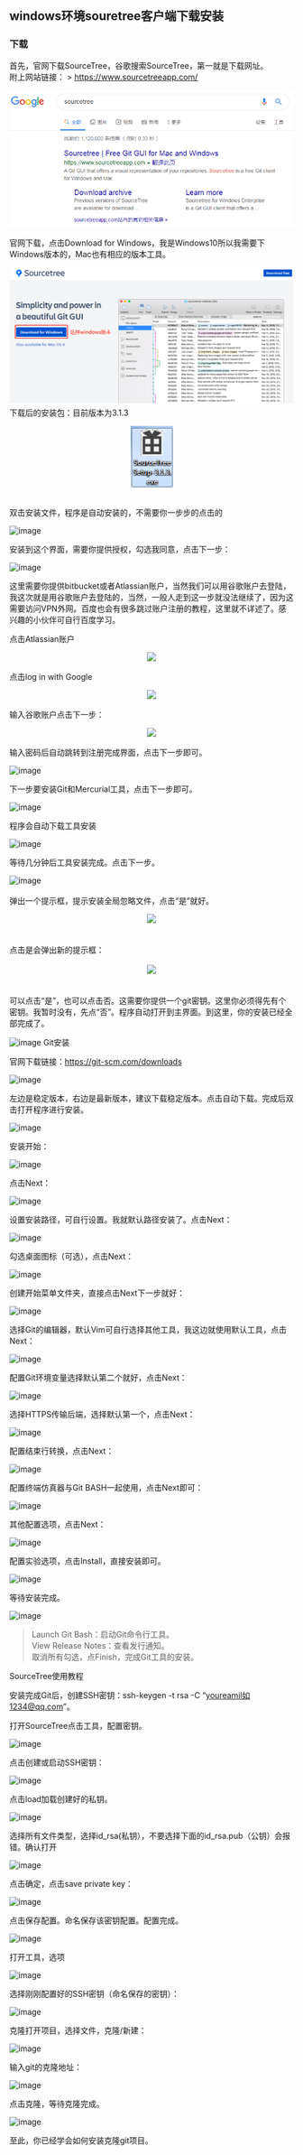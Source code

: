 windows环境souretree客户端下载安装
----------------------------------

### 下载

首先，官网下载SourceTree，谷歌搜索SourceTree，第一就是下载网址。<br>附上网站链接： > https://www.sourcetreeapp.com/

![image](pic/1.png)

官网下载，点击Download for Windows，我是Windows10所以我需要下Windows版本的，Mac也有相应的版本工具。

![image](pic/2.png) 下载后的安装包：目前版本为3.1.3<div align="center"><img src="pic/3.png"/></div>

<br>双击安装文件，程序是自动安装的，不需要你一步步的点击的

![image](https://ask.qcloudimg.com/http-save/yehe-2179994/aoxa9tc594.png?imageView2/2/w/1620)

安装到这个界面，需要你提供授权，勾选我同意，点击下一步：

![image](https://ask.qcloudimg.com/http-save/yehe-2179994/hkrlrpojiy.png?imageView2/2/w/1620)

这里需要你提供bitbucket或者Atlassian账户，当然我们可以用谷歌账户去登陆，我这次就是用谷歌账户去登陆的，当然，一般人走到这一步就没法继续了，因为这需要访问VPN外网。百度也会有很多跳过账户注册的教程，这里就不详述了。感兴趣的小伙伴可自行百度学习。

点击Atlassian账户<div align="center"><img src="https://ask.qcloudimg.com/http-save/yehe-2179994/h9njsy5p74.png?imageView2/2/w/1620"/></div>

点击log in with Google<div align="center"><img src="https://ask.qcloudimg.com/http-save/yehe-2179994/3q29011ro8.png?imageView2/2/w/1620"/></div>

输入谷歌账户点击下一步：<div align="center"><img src="https://ask.qcloudimg.com/http-save/yehe-2179994/9an7xhdn6g.png?imageView2/2/w/1620"/></div>

输入密码后自动跳转到注册完成界面，点击下一步即可。

![image](https://ask.qcloudimg.com/http-save/yehe-2179994/jrhx20tgnt.png?imageView2/2/w/1620)

下一步要安装Git和Mercurial工具，点击下一步即可。

![image](https://ask.qcloudimg.com/http-save/yehe-2179994/pxq1nmwmp0.png?imageView2/2/w/1620)

程序会自动下载工具安装

![image](https://ask.qcloudimg.com/http-save/yehe-2179994/xmznf98k1a.png?imageView2/2/w/1620)

等待几分钟后工具安装完成。点击下一步。

![image](https://ask.qcloudimg.com/http-save/yehe-2179994/sma3vnr4vs.png?imageView2/2/w/1620)<br><br> 弹出一个提示框，提示安装全局忽略文件，点击“是”就好。<div align="center"><img src="https://ask.qcloudimg.com/http-save/yehe-2179994/uohuzwtrgm.png?imageView2/2/w/1620"/></div><br><br> 点击是会弹出新的提示框： <br> <br><div align="center"><img src="https://ask.qcloudimg.com/http-save/yehe-2179994/cvc2ua8g1w.png?imageView2/2/w/1620"/></div><br><br> 可以点击“是”，也可以点击否。这需要你提供一个git密钥。这里你必须得先有个密钥。我暂时没有，先点“否”。程序自动打开到主界面。到这里，你的安装已经全部完成了。

![image](https://ask.qcloudimg.com/http-save/yehe-2179994/iwi8ozjx0z.png?imageView2/2/w/1620) Git安装

官网下载链接：https://git-scm.com/downloads

![image](https://ask.qcloudimg.com/http-save/yehe-2179994/villd7o4kq.png?imageView2/2/w/1620)

左边是稳定版本，右边是最新版本，建议下载稳定版本。点击自动下载。完成后双击打开程序进行安装。

![image](https://ask.qcloudimg.com/http-save/yehe-2179994/omhgqoe7lp.png?imageView2/2/w/1620)

安装开始：

![image](https://ask.qcloudimg.com/http-save/yehe-2179994/bdl0ec4vnx.png?imageView2/2/w/1620)

点击Next：

![image](https://ask.qcloudimg.com/http-save/yehe-2179994/6fvin09lrb.png?imageView2/2/w/1620)

设置安装路径，可自行设置。我就默认路径安装了。点击Next：

![image](https://ask.qcloudimg.com/http-save/yehe-2179994/wem2dkyn3l.png?imageView2/2/w/1620)

勾选桌面图标（可选），点击Next：

![image](https://ask.qcloudimg.com/http-save/yehe-2179994/4jepp02bcs.png?imageView2/2/w/1620)

创建开始菜单文件夹，直接点击Next下一步就好：

![image](https://ask.qcloudimg.com/http-save/yehe-2179994/11xfkfcnxe.png?imageView2/2/w/1620)

选择Git的编辑器，默认Vim可自行选择其他工具，我这边就使用默认工具，点击Next：

![image](https://ask.qcloudimg.com/http-save/yehe-2179994/7wto4uxib0.png?imageView2/2/w/1620)

配置Git环境变量选择默认第二个就好，点击Next：

![image](https://ask.qcloudimg.com/http-save/yehe-2179994/v40eyqyxlc.png?imageView2/2/w/1620)

选择HTTPS传输后端，选择默认第一个，点击Next：

![image](https://ask.qcloudimg.com/http-save/yehe-2179994/0evp6m28g5.png?imageView2/2/w/1620)

配置结束行转换，点击Next：

![image](https://ask.qcloudimg.com/http-save/yehe-2179994/xofrild6zf.png?imageView2/2/w/1620)

配置终端仿真器与Git BASH一起使用，点击Next即可：

![image](https://ask.qcloudimg.com/http-save/yehe-2179994/ecgc8ixxfs.png?imageView2/2/w/1620)

其他配置选项，点击Next：

![image](https://ask.qcloudimg.com/http-save/yehe-2179994/mb90dydbbq.png?imageView2/2/w/1620)

配置实验选项，点击Install，直接安装即可。

![image](https://ask.qcloudimg.com/http-save/yehe-2179994/5c742y2ylq.png?imageView2/2/w/1620)

等待安装完成。

![image](https://ask.qcloudimg.com/http-save/yehe-2179994/97sp6o9ans.png?imageView2/2/w/1620)

> Launch Git Bash：启动Git命令行工具。<br>View Release Notes：查看发行通知。<br>取消所有勾选，点Finish，完成Git工具的安装。

SourceTree使用教程

安装完成Git后，创建SSH密钥：ssh-keygen -t rsa -C “youreamil如1234@qq.com”。

打开SourceTree点击工具，配置密钥。

![image](https://ask.qcloudimg.com/http-save/yehe-2179994/h3og89ogmg.png?imageView2/2/w/1620)

点击创建或启动SSH密钥：

![image](https://ask.qcloudimg.com/http-save/yehe-2179994/0snqcw0y8h.png?imageView2/2/w/1620)

点击load加载创建好的私钥。

![image](https://ask.qcloudimg.com/http-save/yehe-2179994/s593u3t8ar.png?imageView2/2/w/1620)

选择所有文件类型，选择id_rsa(私钥），不要选择下面的id_rsa.pub（公钥）会报错。确认打开

![image](https://ask.qcloudimg.com/http-save/yehe-2179994/7b8a3ry4w8.png?imageView2/2/w/1620)

点击确定，点击save private key：

![image](https://ask.qcloudimg.com/http-save/yehe-2179994/ggq3ak84p4.png?imageView2/2/w/1620)

点击保存配置。命名保存该密钥配置。配置完成。

![image](https://ask.qcloudimg.com/http-save/yehe-2179994/bkcd8g6ixd.png?imageView2/2/w/1620)

打开工具，选项

![image](https://ask.qcloudimg.com/http-save/yehe-2179994/6t6guo016c.png?imageView2/2/w/1620)

选择刚刚配置好的SSH密钥（命名保存的密钥）：

![image](https://ask.qcloudimg.com/http-save/yehe-2179994/ntn3cv3ogm.png?imageView2/2/w/1620)

克隆打开项目，选择文件，克隆/新建：

![image](https://ask.qcloudimg.com/http-save/yehe-2179994/wsvmg0ahhv.png?imageView2/2/w/1620)

输入git的克隆地址：

![image](https://ask.qcloudimg.com/http-save/yehe-2179994/fpwsd44ds4.png?imageView2/2/w/1620)

点击克隆，等待克隆完成。

![image](https://ask.qcloudimg.com/http-save/yehe-2179994/mpmqceb1te.png?imageView2/2/w/1620)

至此，你已经学会如何安装克隆git项目。
